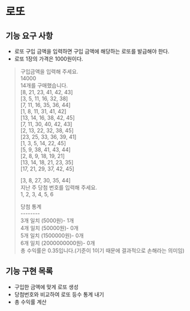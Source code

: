 # 로또

## 기능 요구 사항

* 로또 구입 금액을 입력하면 구입 금액에 해당하는 로또를 발급해야 한다.
* 로또 1장의 가격은 1000원이다.

>구입금액을 입력해 주세요.  
14000  
14개를 구매했습니다.  
[8, 21, 23, 41, 42, 43]  
[3, 5, 11, 16, 32, 38]  
[7, 11, 16, 35, 36, 44]  
[1, 8, 11, 31, 41, 42]  
[13, 14, 16, 38, 42, 45]  
[7, 11, 30, 40, 42, 43]  
[2, 13, 22, 32, 38, 45]  
[23, 25, 33, 36, 39, 41]  
[1, 3, 5, 14, 22, 45]  
[5, 9, 38, 41, 43, 44]  
[2, 8, 9, 18, 19, 21]  
[13, 14, 18, 21, 23, 35]  
[17, 21, 29, 37, 42, 45]  
>
>[3, 8, 27, 30, 35, 44]  
지난 주 당첨 번호를 입력해 주세요.  
1, 2, 3, 4, 5, 6
>
> 당첨 통계   
> \--------  
3개 일치 (5000원)- 1개  
4개 일치 (50000원)- 0개  
5개 일치 (1500000원)- 0개  
6개 일치 (2000000000원)- 0개  
총 수익률은 0.35입니다.(기준이 1이기 때문에 결과적으로 손해라는 의미임)

## 기능 구현 목록

* 구입한 금액에 맞게 로또 생성  
* 당첨번호와 비교하여 로또 등수 통계 내기  
* 총 수익률 계산
